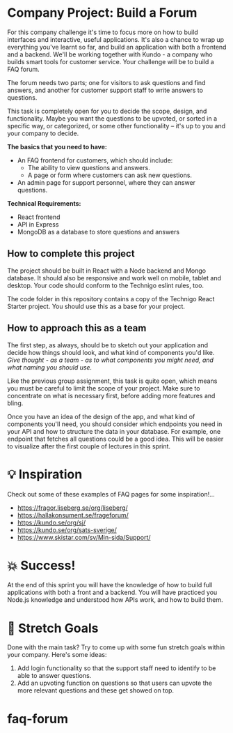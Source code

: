 # Company Project: Build a Forum

For this company challenge it's time to focus more on how to build interfaces and interactive, useful applications. It's also a chance to wrap up everything you've learnt so far, and build an application with both a frontend and a backend. We'll be working together with Kundo - a company who builds smart tools for customer service. Your challenge will be to build a FAQ forum.

The forum needs two parts; one for visitors to ask questions and find answers, and another for customer support staff to write answers to questions.

This task is completely open for you to decide the scope, design, and functionality. Maybe you want the questions to be upvoted, or sorted in a specific way, or categorized, or some other functionality – it's up to you and your company to decide.

**The basics that you need to have:**

* An FAQ frontend for customers, which should include:
  * The ability to view questions and answers.
  * A page or form where customers can ask new questions.
* An admin page for support personnel, where they can answer questions.

**Technical Requirements:**

* React frontend
* API in Express
* MongoDB as a database to store questions and answers

## How to complete this project

The project should be built in React with a Node backend and Mongo database. It should also be responsive and work well on mobile, tablet and desktop. Your code should conform to the Technigo eslint rules, too.

The code folder in this repository contains a copy of the Technigo React Starter project. You should use this as a base for your project.

## How to approach this as a team

The first step, as always, should be to sketch out your application and decide how things should look, and what kind of components you'd like. *Give thought - as a team - as to what components you might need, and what naming you should use.*

Like the previous group assignment, this task is quite open, which means you must be careful to limit the scope of your project. Make sure to concentrate on what is necessary first, before adding more features and bling.

Once you have an idea of the design of the app, and what kind of components you'll need, you should consider which endpoints you need in your API and how to structure the data in your database. For example, one endpoint that fetches all questions could be a good idea. This will be easier to visualize after the first couple of lectures in this sprint.

# :bulb: Inspiration

Check out some of these examples of FAQ pages for some inspiration!...

* https://fragor.liseberg.se/org/liseberg/
* https://hallakonsument.se/frageforum/
* https://kundo.se/org/sj/
* https://kundo.se/org/sats-sverige/
* https://www.skistar.com/sv/Min-sida/Support/

# :boom: Success!

At the end of this sprint you will have the knowledge of how to build full applications with both a front and a backend. You will have practiced you Node.js knowledge and understood how APIs work, and how to build them.

# :runner: Stretch Goals

Done with the main task? Try to come up with some fun stretch goals within your company. Here's some ideas:

1. Add login functionality so that the support staff need to identify to be able to answer questions.
1. Add an upvoting function on questions so that users can upvote the more relevant questions and these get showed on top.
# faq-forum
